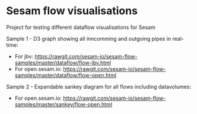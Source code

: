 # Sesam flow visualisations
Project for testing different dataflow visualisations for Sesam

Sample 1 - D3 graph showing all inncomming and outgoing pipes in real-time:
- For jbv: https://rawgit.com/sesam-io/sesam-flow-samples/master/dataflow/flow-jbv.html
- For open.sesam.io: https://rawgit.com/sesam-io/sesam-flow-samples/master/dataflow/flow-open.html

Sample 2 - Expandable sankey diagram for all flows including datavolumes:
- For open.sesam.io:  https://rawgit.com/sesam-io/sesam-flow-samples/master/sankey/flow-open.html
